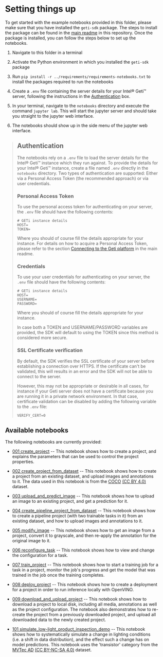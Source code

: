# Setting things up
To get started with the example notebooks provided in this folder, please make sure
that you have installed the `geti-sdk` package. The steps to install the package
can be found in the [main readme](../README.md) in this repository. Once the package
is installed, you can follow the steps below to set up the notebooks.

1. Navigate to this folder in a terminal

2. Activate the Python environment in which you installed the `geti-sdk` package

3. Run `pip install -r ../requirements/requirements-notebooks.txt` to install the packages required to
   run the notebooks

4. Create a `.env` file containing the server details for your Intel® Geti™ server,
   following the instructions in the [Authentication](#authentication)
   box.

5. In your terminal, navigate to the `notebooks` directory and execute the command
   `jupyter lab`. This will start the jupyter server and should take you straight to
   the jupyter web interface.

6. The notebooks should show up in the side menu of the jupyter web interface.

> ## Authentication
>
> The notebooks rely on a `.env` file to load the server details for the Intel® Geti™
> instance which they run against. To provide the details for your Intel® Geti™ instance,
> create a file named `.env` directly in the `notebooks` directory. Two types of
> authentication are supported: Either via a Personal Access Token (the recommended
> approach) or via user credentials.
>
> ### Personal Access Token
> To use the personal access token for authenticating on your server, the `.env` file
> should have the following contents:
> ```shell
> # GETi instance details
> HOST=
> TOKEN=
> ```
> Where you should of course fill the details appropriate for your instance. For details
> on how to acquire a Personal Access Token, please refer to the section
> [Connecting to the Geti platform](../README.md#connecting-to-the-geti-platform) in the
> main readme.
>
> ### Credentials
> To use your user credentials for authenticating on your server, the `.env` file
> should have the following contents:
> ```shell
> # GETi instance details
> HOST=
> USERNAME=
> PASSWORD=
> ```
> Where you should of course fill the details appropriate for your instance.
>
> In case both a TOKEN and USERNAME/PASSWORD variables are provided, the SDK
> will default to using the TOKEN since this method is considered more secure.
>
> ### SSL Certificate verification
> By default, the SDK verifies the SSL certificate of your server before establishing
> a connection over HTTPS. If the certificate can't be validated, this will results in
> an error and the SDK will not be able to connect to the server.
>
> However, this may not be appropriate or desirable in all cases, for instance if your
> Geti server does not have a certificate because you are running it in a private
> network environment. In that case, certificate validation can be disabled by adding
> the following variable to the `.env` file:
> ```shell
> VERIFY_CERT=0
> ```

## Available notebooks
The following notebooks are currently provided:

- [001 create_project](https://github.com/openvinotoolkit/geti_sdk/blob/main/notebooks/001_create_project.ipynb)
  -- This notebook shows how to create a project, and explains the parameters that
  can be used to control the project properties.


- [002 create_project_from_dataset](https://github.com/openvinotoolkit/geti_sdk/blob/main/notebooks/002_create_project_from_dataset.ipynb)
  -- This notebook shows how to create a project from an existing dataset, and
  upload images and annotations to it. The data used in this notebook is from the
  [COCO](https://cocodataset.org/#home) [(CC BY 4.0)](https://creativecommons.org/licenses/by/4.0/) dataset.


- [003 upload_and_predict_image](https://github.com/openvinotoolkit/geti_sdk/blob/main/notebooks/003_upload_and_predict_image.ipynb)
  -- This notebook shows how to upload an image to an existing project, and get
  a prediction for it.


- [004 create_pipeline_project_from_dataset](https://github.com/openvinotoolkit/geti_sdk/blob/main/notebooks/004_create_pipeline_project_from_dataset.ipynb)
  -- This notebook shows how to create a pipeline project (with two trainable tasks in
  it) from an existing dataset, and how to upload images and annotations to it.


- [005 modify_image](https://github.com/openvinotoolkit/geti_sdk/blob/main/notebooks/005_modify_image.ipynb)
  -- This notebook shows how to get an image from a project, convert it to grayscale, and
  then re-apply the annotation for the original image to it.


- [006 reconfigure_task](https://github.com/openvinotoolkit/geti_sdk/blob/main/notebooks/006_reconfigure_task.ipynb)
  -- This notebook shows how to view and change the configuration for a task.


- [007 train_project](https://github.com/openvinotoolkit/geti_sdk/blob/main/notebooks/007_train_project.ipynb)
  -- This notebook shows how to start a training job for a task in a project, monitor
  the job's progress and get the model that was trained in the job once the training
  completes.


- [008 deploy_project](https://github.com/openvinotoolkit/geti_sdk/blob/main/notebooks/008_deploy_project.ipynb)
  -- This notebook shows how to create a deployment for a project in order to run
  inference locally with OpenVINO.


- [009 download_and_upload_project](https://github.com/openvinotoolkit/geti_sdk/blob/main/notebooks/009_download_and_upload_project.ipynb)
  -- This notebook shows how to download a project to local disk, including all media,
  annotations as well as the project configuration. The notebook also demonstrates how
  to re-create the project from a previously downloaded project, and upload all
  downloaded data to the newly created project.

- [101 simulate_low-light_product_inspection_demo](https://github.com/openvinotoolkit/geti_sdk/blob/main/notebooks/use_cases/101_simulate_low_light_product_inspection.ipynb)
  -- This notebook shows how to systematically simulate a change
  in lighting conditions (i.e. a shift in data distribution),
  and the effect such a change has on model predictions. This notebook uses the 'transistor'
  category from the [MVTec AD](https://www.mvtec.com/company/research/datasets/mvtec-ad)
  [(CC BY-NC-SA 4.0)](https://creativecommons.org/licenses/by-nc-sa/4.0/) dataset.
